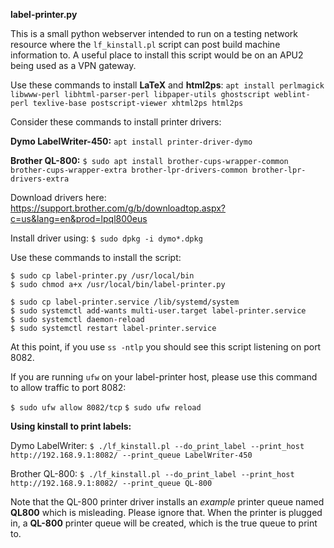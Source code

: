 **label-printer.py**

This is a small python webserver intended to run on a testing network resource where the `lf_kinstall.pl` script can post build machine information to. A useful place to install this script would be on an APU2 being used as a VPN gateway.

Use these commands to install **LaTeX** and **html2ps**:
    `apt install perlmagick libwww-perl libhtml-parser-perl libpaper-utils ghostscript weblint-perl texlive-base postscript-viewer xhtml2ps html2ps`

Consider these commands to install printer drivers:

**Dymo LabelWriter-450:**
    `apt install printer-driver-dymo`

**Brother QL-800:**
    `$ sudo apt install brother-cups-wrapper-common brother-cups-wrapper-extra brother-lpr-drivers-common brother-lpr-drivers-extra`

Download drivers here:
​  https://support.brother.com/g/b/downloadtop.aspx?c=us&lang=en&prod=lpql800eus

Install driver using:
    `$ sudo dpkg -i dymo*.dpkg`

Use these commands to install the script:

    $ sudo cp label-printer.py /usr/local/bin
    $ sudo chmod a+x /usr/local/bin/label-printer.py
    
    $ sudo cp label-printer.service /lib/systemd/system
    $ sudo systemctl add-wants multi-user.target label-printer.service
    $ sudo systemctl daemon-reload
    $ sudo systemctl restart label-printer.service

At this point, if you use `ss -ntlp` you should see this script listening on port 8082.

If you are running `ufw` on your label-printer host, please use this command to allow
traffic to port 8082:

`$ sudo ufw allow 8082/tcp`
`$ sudo ufw reload`

**Using kinstall to print labels:**

Dymo LabelWriter:
    `$ ./lf_kinstall.pl --do_print_label --print_host http://192.168.9.1:8082/ --print_queue LabelWriter-450`

Brother QL-800:
    `$ ./lf_kinstall.pl --do_print_label --print_host http://192.168.9.1:8082/ --print_queue QL-800`

Note that the QL-800 printer driver installs an *example* printer queue named **QL800** which is misleading. Please ignore that. When the printer is plugged in, a **QL-800** printer queue will be created, which is the true queue to print to.
